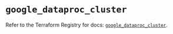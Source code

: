 # `google_dataproc_cluster`

Refer to the Terraform Registry for docs: [`google_dataproc_cluster`](https://registry.terraform.io/providers/hashicorp/google/5.11.0/docs/resources/dataproc_cluster).
